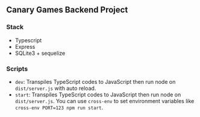 ## Canary Games Backend Project

### Stack

+ Typescript
+ Express
+ SQLite3 + sequelize

### Scripts

+ `dev`: Transpiles TypeScript codes to JavaScript then run node on `dist/server.js` with auto reload.
+ `start`: Transpiles TypeScript codes to JavaScript then run node on `dist/server.js`. You can use `cross-env` to set environment variables like `cross-env PORT=123 npm run start`.
